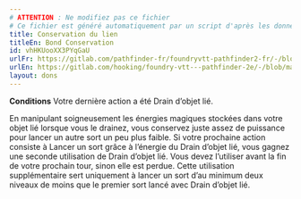 ```yaml
---
# ATTENTION : Ne modifiez pas ce fichier
# Ce fichier est généré automatiquement par un script d'après les données du module Foundry VTT officiel et de sa traduction
title: Conservation du lien
titleEn: Bond Conservation
id: vhHKUooXX3PYqGaU
urlFr: https://gitlab.com/pathfinder-fr/foundryvtt-pathfinder2-fr/-/blob/master/data/feats/vhHKUooXX3PYqGaU.htm
urlEn: https://gitlab.com/hooking/foundry-vtt---pathfinder-2e/-/blob/master/packs/data/feats.db/bond-conservation.json
layout: dons
---
```

**Conditions** Votre dernière action a été Drain d’objet lié.

En manipulant soigneusement les énergies magiques stockées dans votre objet lié lorsque vous le drainez, vous conservez juste assez de puissance pour lancer un autre sort un peu plus faible. Si votre prochaine action consiste à Lancer un sort grâce à l’énergie du Drain d’objet lié, vous gagnez une seconde utilisation de Drain d’objet lié. Vous devez l’utiliser avant la fin de votre prochain tour, sinon elle est perdue. Cette utilisation supplémentaire sert uniquement à lancer un sort d’au minimum deux niveaux de moins que le premier sort lancé avec Drain d’objet lié.
